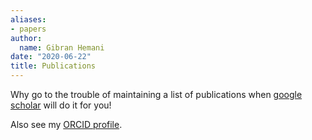 ```yaml
---
aliases:
- papers
author:
  name: Gibran Hemani
date: "2020-06-22"
title: Publications
---
```


Why go to the trouble of maintaining a list of publications when [google scholar](https://scholar.google.com/citations?user=6fC0BYYAAAAJ&hl=en) will do it for you!

Also see my [ORCID profile](https://orcid.org/0000-0003-0920-1055).